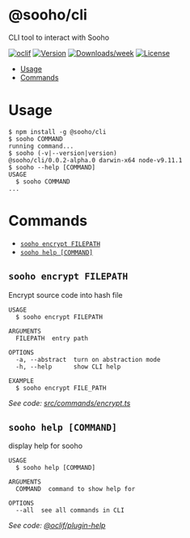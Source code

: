 @sooho/cli
==========

CLI tool to interact with Sooho

[![oclif](https://img.shields.io/badge/cli-oclif-brightgreen.svg)](https://oclif.io)
[![Version](https://img.shields.io/npm/v/@sooho/cli.svg)](https://npmjs.org/package/@sooho/cli)
[![Downloads/week](https://img.shields.io/npm/dw/@sooho/cli.svg)](https://npmjs.org/package/@sooho/cli)
[![License](https://img.shields.io/npm/l/@sooho/cli.svg)](https://github.com/soohoio/sooho/blob/master/package.json)

<!-- toc -->
* [Usage](#usage)
* [Commands](#commands)
<!-- tocstop -->
# Usage
<!-- usage -->
```sh-session
$ npm install -g @sooho/cli
$ sooho COMMAND
running command...
$ sooho (-v|--version|version)
@sooho/cli/0.0.2-alpha.0 darwin-x64 node-v9.11.1
$ sooho --help [COMMAND]
USAGE
  $ sooho COMMAND
...
```
<!-- usagestop -->
# Commands
<!-- commands -->
* [`sooho encrypt FILEPATH`](#sooho-encrypt-filepath)
* [`sooho help [COMMAND]`](#sooho-help-command)

## `sooho encrypt FILEPATH`

Encrypt source code into hash file

```
USAGE
  $ sooho encrypt FILEPATH

ARGUMENTS
  FILEPATH  entry path

OPTIONS
  -a, --abstract  turn on abstraction mode
  -h, --help      show CLI help

EXAMPLE
  $ sooho encrypt FILE_PATH
```

_See code: [src/commands/encrypt.ts](https://github.com/soohoio/sooho/blob/v0.0.2-alpha.0/src/commands/encrypt.ts)_

## `sooho help [COMMAND]`

display help for sooho

```
USAGE
  $ sooho help [COMMAND]

ARGUMENTS
  COMMAND  command to show help for

OPTIONS
  --all  see all commands in CLI
```

_See code: [@oclif/plugin-help](https://github.com/oclif/plugin-help/blob/v2.1.3/src/commands/help.ts)_
<!-- commandsstop -->
